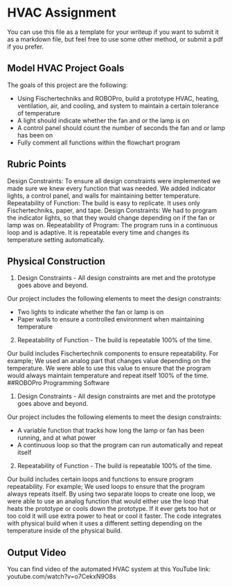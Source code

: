 # HVAC Assignment

 You can use this file as a template for your writeup if you want to submit it as a markdown file, but feel free to use some other method, or submit a pdf if you prefer.

## Model HVAC Project Goals
The goals of this project are the following:
* Using Fischertechniks and ROBOPro, build a prototype HVAC, heating, ventilation, air, and cooling, and system to maintain a certain tolerance of temperature
* A light should indicate whether the fan and or the lamp is on
* A control panel should count the number of seconds the fan and or lamp has been on
* Fully comment all functions within the flowchart program

## Rubric Points
Design Constraints: To ensure all design constraints were implemented we made sure we knew every function that was needed. We added indicator lights, a control panel, and walls for maintaining better temperature.
Repeatability of Function: The build is easy to replicate. It uses only Fischertechniks, paper, and tape.
Design Constraints: We had to program the indicator lights, so that they would change depending on if the fan or lamp was on.
Repeatability of Program: The program runs in a continuous loop and is adaptive. It is repeatable every time and changes its temperature setting automatically.

## Physical Construction
1. Design Constraints - All design constraints are met and the prototype goes above and beyond.

Our project includes the following elements to meet the design constraints:
* Two lights to indicate whether the fan or lamp is on
* Paper walls to ensure a controlled environment when maintaining temperature

2. Repeatability of Function - The build is repeatable 100% of the time.

Our build includes Fischertechnik components to ensure repeatability. For example;
We used an analog part that changes value depending on the temperature. We were able to use this value to ensure that the program would always maintain temperature and repeat itself 100% of the time.
##ROBOPro Programming Software
1. Design Constraints - All design constraints are met and the prototype goes above and beyond.

Our project includes the following elements to meet the design constraints:
* A variable function that tracks how long the lamp or fan has been running, and at what power
* A continuous loop so that the program can run automatically and repeat itself

2. Repeatability of Function - The build is repeatable 100% of the time.

Our build includes certain loops and functions to ensure program repeatability. For example;
We used loops to ensure that the program always repeats itself. By using two separate loops to create one loop, we were able to use an analog function that would either use the loop that heats the prototype or cools down the prototype. If it ever gets too hot or too cold it will use extra power to heat or cool it faster. 
The code integrates with physical build when it uses a different setting depending on the temperature inside of the physical build.

## Output Video
You can find video of the automated HVAC system at this YouTube link:
youtube.com/watch?v=o7CekxN9O8s


